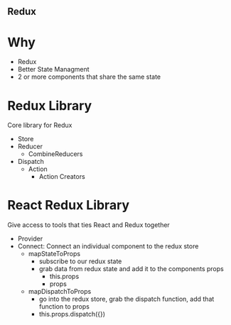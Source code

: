 ## Redux


# Why

- Redux 
- Better State Managment
- 2 or more components that share the same state

# Redux Library
Core library for Redux 

- Store
- Reducer
    - CombineReducers
- Dispatch
    - Action
        - Action Creators

# React Redux Library
Give access to tools that ties React and Redux together

- Provider
- Connect: Connect an individual component to the redux store
    - mapStateToProps
        - subscribe to our redux state
        - grab data from redux state and add it to the components props
            - this.props
            - props
    - mapDispatchToProps
        - go into the redux store, grab the dispatch function, add that function to props
        - this.props.dispatch({})
